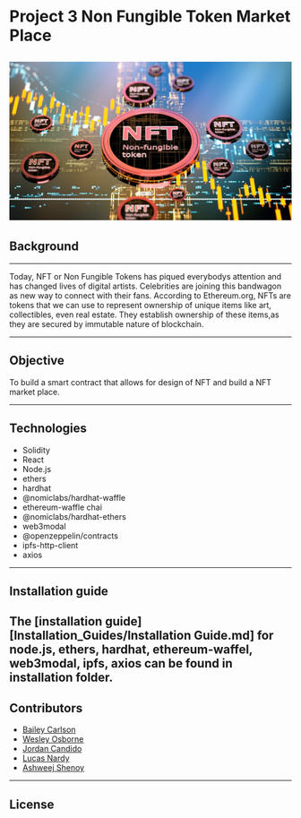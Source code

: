 # **Project 3 Non Fungible Token Market Place**
![NFT](Images/NFT.jpeg)
---
## **Background**
---
Today, NFT or Non Fungible Tokens has piqued everybodys attention and has changed lives of digital artists. Celebrities are joining this bandwagon as new way to connect with their fans. 
According to Ethereum.org, NFTs are tokens that we can use to represent ownership of unique items like art, collectibles, even real estate. They establish ownership of these items,as they are secured by immutable nature of blockchain.

---
## **Objective**

To build a smart contract that allows for design of NFT and build a NFT market place.

---
## **Technologies**
* Solidity
* React
* Node.js
* ethers
* hardhat
* @nomiclabs/hardhat-waffle
* ethereum-waffle chai
* @nomiclabs/hardhat-ethers
* web3modal
* @openzeppelin/contracts
* ipfs-http-client
* axios
---
## **Installation guide** </br>

The [installation guide][Installation_Guides/Installation Guide.md] for node.js, ethers, hardhat, ethereum-waffel, web3modal, ipfs, axios can be found in installation folder.
---
## **Contributors**
* [Bailey Carlson](https://github.com/BaileyCT)
* [Wesley Osborne](https://github.com/WesleyOsborne)
* [Jordan Candido](https://github.com/JordanCandido)
* [Lucas Nardy](https://github.com/lucaspsnardy)
* [Ashweej Shenoy](https://github.com/ashweej18)

---

## License
<br/>
